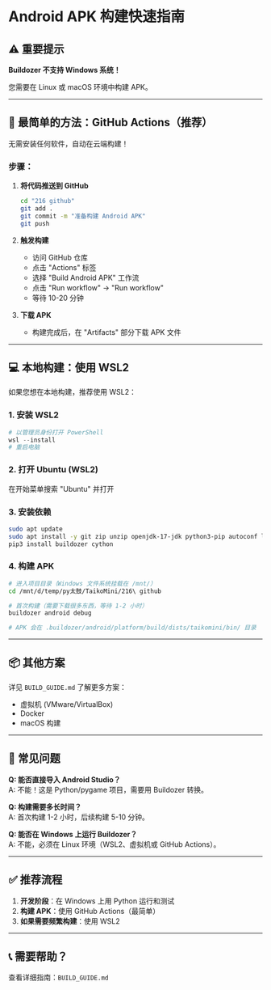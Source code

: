 # Android APK 构建快速指南

## ⚠️ 重要提示

**Buildozer 不支持 Windows 系统！**

您需要在 Linux 或 macOS 环境中构建 APK。

---

## 🚀 最简单的方法：GitHub Actions（推荐）

无需安装任何软件，自动在云端构建！

### 步骤：

1. **将代码推送到 GitHub**
   ```bash
   cd "216 github"
   git add .
   git commit -m "准备构建 Android APK"
   git push
   ```

2. **触发构建**
   - 访问 GitHub 仓库
   - 点击 "Actions" 标签
   - 选择 "Build Android APK" 工作流
   - 点击 "Run workflow" → "Run workflow"
   - 等待 10-20 分钟

3. **下载 APK**
   - 构建完成后，在 "Artifacts" 部分下载 APK 文件

---

## 💻 本地构建：使用 WSL2

如果您想在本地构建，推荐使用 WSL2：

### 1. 安装 WSL2

```powershell
# 以管理员身份打开 PowerShell
wsl --install
# 重启电脑
```

### 2. 打开 Ubuntu (WSL2)

在开始菜单搜索 "Ubuntu" 并打开

### 3. 安装依赖

```bash
sudo apt update
sudo apt install -y git zip unzip openjdk-17-jdk python3-pip autoconf libtool pkg-config zlib1g-dev libncurses5-dev libncursesw5-dev libtinfo5 cmake libffi-dev libssl-dev
pip3 install buildozer cython
```

### 4. 构建 APK

```bash
# 进入项目目录（Windows 文件系统挂载在 /mnt/）
cd /mnt/d/temp/py太鼓/TaikoMini/216\ github

# 首次构建（需要下载很多东西，等待 1-2 小时）
buildozer android debug

# APK 会在 .buildozer/android/platform/build/dists/taikomini/bin/ 目录
```

---

## 📦 其他方案

详见 `BUILD_GUIDE.md` 了解更多方案：
- 虚拟机 (VMware/VirtualBox)
- Docker
- macOS 构建

---

## 🎯 常见问题

**Q: 能否直接导入 Android Studio？**  
A: 不能！这是 Python/pygame 项目，需要用 Buildozer 转换。

**Q: 构建需要多长时间？**  
A: 首次构建 1-2 小时，后续构建 5-10 分钟。

**Q: 能否在 Windows 上运行 Buildozer？**  
A: 不能，必须在 Linux 环境（WSL2、虚拟机或 GitHub Actions）。

---

## ✅ 推荐流程

1. **开发阶段**：在 Windows 上用 Python 运行和测试
2. **构建 APK**：使用 GitHub Actions（最简单）
3. **如果需要频繁构建**：使用 WSL2

---

## 📞 需要帮助？

查看详细指南：`BUILD_GUIDE.md`

